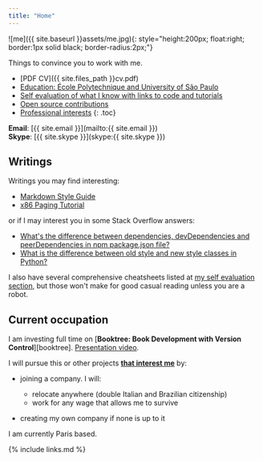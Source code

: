 ```yaml
---
title: "Home"
---
```


![me]({{ site.baseurl }}assets/me.jpg){: style="height:200px; float:right; border:1px solid black; border-radius:2px;"}

Things to convince you to work with me.

- [PDF CV]({{ site.files_path }}cv.pdf)
- [Education: École Polytechnique and University of São Paulo](education)
- [Self evaluation of what I know with links to code and tutorials](self-evaluation)
- [Open source contributions](contrib)
- [Professional interests](interests)
{: .toc}

**Email**: [{{ site.email }}](mailto:{{ site.email }})  
**Skype**: [{{ site.skype }}](skype:{{ site.skype }})

## Writings

Writings you may find interesting:

- [Markdown Style Guide](markdown-style-guide)
- [x86 Paging Tutorial](x86-paging)

or if I may interest you in some Stack Overflow answers:

- [What's the difference between dependencies, devDependencies and peerDependencies in npm package.json file?](http://stackoverflow.com/a/22004559/895245)
- [What is the difference between old style and new style classes in Python?](http://stackoverflow.com/a/19950198/895245)

I also have several comprehensive cheatsheets listed at [my self evaluation section](self-evaluation), but those won't make for good casual reading unless you are a robot.

## Current occupation

I am investing full time on [**Booktree: Book Development with Version Control**][booktree]. [Presentation video](https://www.youtube.com/watch?v=jTrZ6Zb39K8).

I will pursue this or other projects [**that interest me**](/interests) by:

-   joining a company. I will:

    - relocate anywhere (double Italian and Brazilian citizenship)
    - work for any wage that allows me to survive

-   creating my own company if none is up to it

I am currently Paris based.

{% include links.md %}
